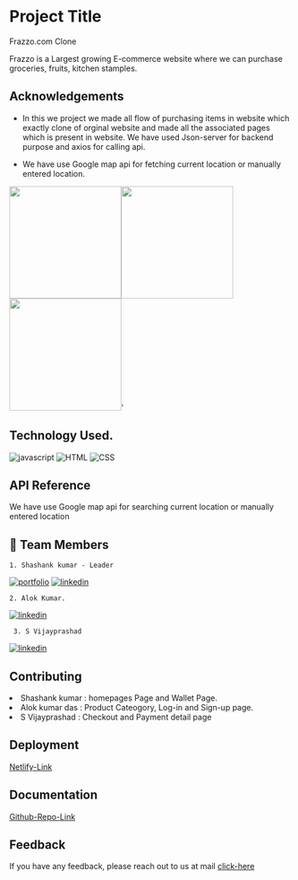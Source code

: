 
# Project Title

Frazzo.com Clone

Frazzo is a Largest growing  E-commerce website where we can purchase groceries, fruits, kitchen stamples.  
 
## Acknowledgements
- In this we project we made all flow of purchasing items in website which exactly clone of orginal website and made all the associated pages which is present in 
  website. We have used Json-server for backend purpose and axios for calling api.
  
   <li>We have use Google map api for fetching current location or manually entered location.</li>
   
<img  src='https://encrypted-tbn0.gstatic.com/images?q=tbn:ANd9GcQjfMAc3dqXnn3rH4RoGfOMtTW2Z4-dK_0kvg&usqp=CAU' width='200px' height='200px' /><img  src='https://couponswala.com/blog/wp-content/uploads/2022/06/fraazo.png' width='200px' height='200px' />
<img  src='https://encrypted-tbn0.gstatic.com/images?q=tbn:ANd9GcQjfMAc3dqXnn3rH4RoGfOMtTW2Z4-dK_0kvg&usqp=CAU' width='200px' height='200px' />' 

## Technology Used.

![javascript](https://img.shields.io/badge/javascript-%2320232a.svg?style=for-the-badge&logo=javascript&logoColor=%2361DAFB) 
![HTML](https://img.shields.io/badge/HTML-%2320232a.svg?style=for-the-badge&logo=HTML&logoColor=%2361DAFB)
![CSS](https://img.shields.io/badge/CSS-%2320232a.svg?style=for-the-badge&logo=CSS&logoColor=%2361DAFB) 

## API Reference
We have use Google map api for searching current location or manually entered location

## 🔗 Team Members
    1. Shashank kumar - Leader
[![portfolio](https://img.shields.io/badge/my_portfolio-000?style=for-the-badge&logo=ko-fi&logoColor=white)](https://shashankkumarportfolio.netlify.app/)
[![linkedin](https://img.shields.io/badge/linkedin-0A66C2?style=for-the-badge&logo=linkedin&logoColor=white)](https://www.linkedin.com/in/shashank-kumar-83008122b/)

    2. Alok Kumar.

[![linkedin](https://img.shields.io/badge/linkedin-0A66C2?style=for-the-badge&logo=linkedin&logoColor=white)]()

     3. S Vijayprashad
  
[![linkedin](https://img.shields.io/badge/linkedin-0A66C2?style=for-the-badge&logo=linkedin&logoColor=white)]()


## Contributing

<li>Shashank kumar : homepages Page and Wallet Page.</li>

<li>Alok kumar das : Product Cateogory, Log-in and Sign-up page.</li>

<li>S Vijayprashad : Checkout and Payment detail page</li>



## Deployment
[Netlify-Link](https://lucky-sunburst-f93479.netlify.app/)

## Documentation
[Github-Repo-Link](https://github.com/alok124-droid/Frazzo)




## Feedback
If you have any feedback, please reach out to us at mail  <a href='https://mail.google.com/mail/u/0/?fs=1&tf=cm&source=mailto&su=Hi+There&to=madhav131ex@gmail.com&body=body+goes+here' > click-here</a>
